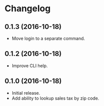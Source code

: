 # Changelog

## 0.1.3 (2016-10-18)
- Move login to a separate command.

## 0.1.2 (2016-10-18)
- Improve CLI help.

## 0.1.0 (2016-10-18)
- Initial release.
- Add ability to lookup sales tax by zip code.
